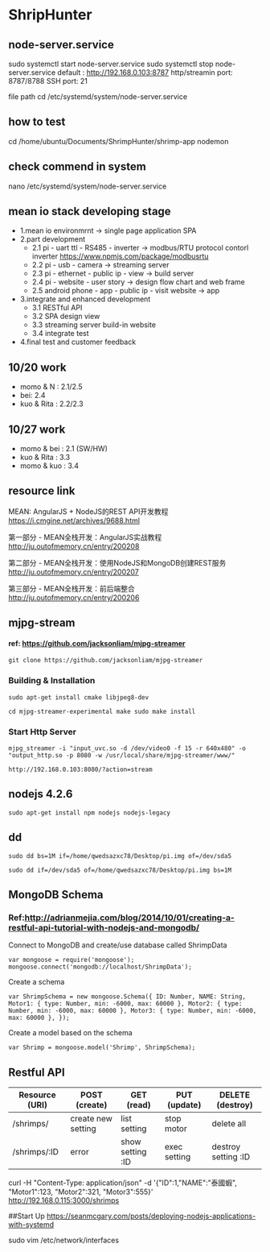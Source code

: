 # ShripHunter

## node-server.service
sudo systemctl start node-server.service
sudo systemctl stop node-server.service
default : http://192.168.0.103:8787
http/streamin port: 8787/8788
SSH port: 21

file path
cd /etc/systemd/system/node-server.service

## how to test 
cd /home/ubuntu/Documents/ShrimpHunter/shrimp-app
nodemon 


## check commend in system
nano /etc/systemd/system/node-server.service

## mean io stack developing stage


- 1.mean io environmrnt -> single page application SPA
- 2.part development
	- 2.1 pi - uart ttl - RS485 - inverter -> modbus/RTU protocol contorl inverter
	https://www.npmjs.com/package/modbusrtu
	- 2.2 pi - usb - camera -> streaming server
	- 2.3 pi - ethernet - public ip - view -> build server
	- 2.4 pi - website - user story -> design flow chart and web frame
	- 2.5 android phone - app - public ip - visit website -> app
- 3.integrate and enhanced development
	- 3.1 RESTful API 
	- 3.2 SPA design view
	- 3.3 streaming server build-in website
	- 3.4 integrate test
- 4.final test and customer feedback

## 10/20 work
- momo & N : 2.1/2.5
- bei: 2.4 
- kuo & Rita : 2.2/2.3

## 10/27 work
- momo & bei : 2.1 (SW/HW)
- kuo & Rita : 3.3
- momo & kuo : 3.4


## resource link

MEAN: AngularJS + NodeJS的REST API开发教程
https://i.cmgine.net/archives/9688.html


第一部分 - MEAN全栈开发：AngularJS实战教程
http://ju.outofmemory.cn/entry/200208

第二部分 - MEAN全栈开发：使用NodeJS和MongoDB创建REST服务 
http://ju.outofmemory.cn/entry/200207

第三部分 - MEAN全栈开发：前后端整合
http://ju.outofmemory.cn/entry/200206


## mjpg-stream
#### ref: https://github.com/jacksonliam/mjpg-streamer

`
git clone https://github.com/jacksonliam/mjpg-streamer
`

### Building & Installation
`
sudo apt-get install cmake libjpeg8-dev
`

`
cd mjpg-streamer-experimental
make
sudo make install
`

### Start Http Server
`
mjpg_streamer -i "input_uvc.so -d /dev/video0 -f 15 -r 640x480" -o "output_http.so -p 8080 -w /usr/local/share/mjpg-streamer/www/"
`

`
http://192.168.0.103:8080/?action=stream
`


## nodejs 4.2.6
`
sudo apt-get install npm nodejs nodejs-legacy 
`

## dd
`
sudo dd bs=1M if=/home/qwedsazxc78/Desktop/pi.img of=/dev/sda5
`

`
sudo dd if=/dev/sda5 of=/home/qwedsazxc78/Desktop/pi.img bs=1M
`


## MongoDB Schema
### Ref:http://adrianmejia.com/blog/2014/10/01/creating-a-restful-api-tutorial-with-nodejs-and-mongodb/

Connect to MongoDB and create/use database called ShrimpData

`
var mongoose = require('mongoose');
mongoose.connect('mongodb://localhost/ShrimpData');
`


Create a schema

`
var ShrimpSchema = new mongoose.Schema({
  ID: Number,
  NAME: String,
  Motor1: { type: Number, min: -6000, max: 60000 },
  Motor2: { type: Number, min: -6000, max: 60000 },
  Motor3: { type: Number, min: -6000, max: 60000 },
});
`


Create a model based on the schema

`var Shrimp = mongoose.model('Shrimp', ShrimpSchema);`



## Restful API

| Resource (URI) | POST (create)      | GET (read)       | PUT (update)       | DELETE (destroy)    |
|----------------|--------------------|------------------|--------------------|---------------------|
| /shrimps/      | create new setting | list setting     | stop motor         | delete all          |
| /shrimps/:ID   | error              | show setting :ID | exec setting       | destroy setting :ID |



curl -H "Content-Type: application/json" -d '{"ID":1,"NAME":"泰國蝦", "Motor1":123,  "Motor2":321,  "Motor3":555}' http://192.168.0.115:3000/shrimps


##Start Up
https://seanmcgary.com/posts/deploying-nodejs-applications-with-systemd

sudo vim /etc/network/interfaces
